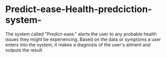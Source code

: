# Predict-ease-Health-predciction-system-
The system called "Predict-ease." alerts the user to any probable health issues they might be experiencing. Based on the data or symptoms a user enters into the system, it makes a diagnosis of the user's ailment and outputs the result
